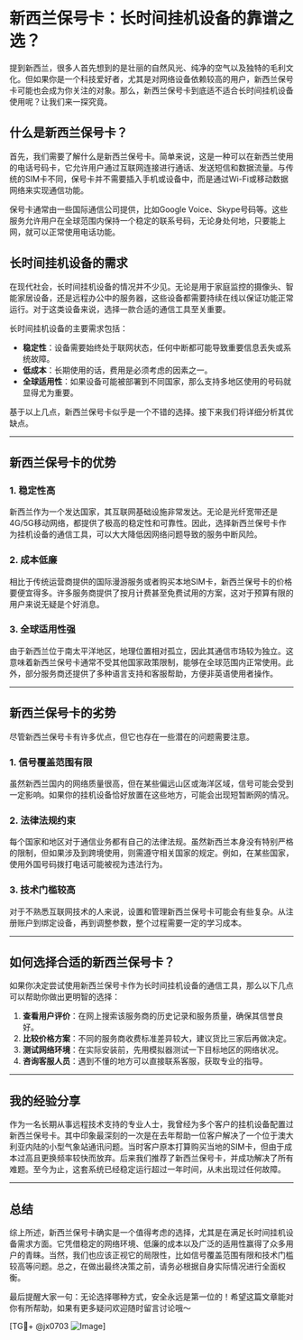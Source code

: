 # 新西兰保号卡：长时间挂机设备的靠谱之选？

提到新西兰，很多人首先想到的是壮丽的自然风光、纯净的空气以及独特的毛利文化。但如果你是一个科技爱好者，尤其是对网络设备依赖较高的用户，新西兰保号卡可能也会成为你关注的对象。那么，新西兰保号卡到底适不适合长时间挂机设备使用呢？让我们来一探究竟。

## 什么是新西兰保号卡？

首先，我们需要了解什么是新西兰保号卡。简单来说，这是一种可以在新西兰使用的电话号码卡，它允许用户通过互联网连接进行通话、发送短信和数据流量。与传统的SIM卡不同，保号卡并不需要插入手机或设备中，而是通过Wi-Fi或移动数据网络来实现通信功能。

保号卡通常由一些国际通信公司提供，比如Google Voice、Skype号码等。这些服务允许用户在全球范围内保持一个稳定的联系号码，无论身处何地，只要能上网，就可以正常使用电话功能。

## 长时间挂机设备的需求

在现代社会，长时间挂机设备的情况并不少见。无论是用于家庭监控的摄像头、智能家居设备，还是远程办公中的服务器，这些设备都需要持续在线以保证功能正常运行。对于这类设备来说，选择一款合适的通信工具至关重要。

长时间挂机设备的主要需求包括：

- **稳定性**：设备需要始终处于联网状态，任何中断都可能导致重要信息丢失或系统故障。
- **低成本**：长期使用的话，费用是必须考虑的因素之一。
- **全球适用性**：如果设备可能被部署到不同国家，那么支持多地区使用的号码就显得尤为重要。

基于以上几点，新西兰保号卡似乎是一个不错的选择。接下来我们将详细分析其优缺点。

---

## 新西兰保号卡的优势

### 1. 稳定性高
新西兰作为一个发达国家，其互联网基础设施非常发达。无论是光纤宽带还是4G/5G移动网络，都提供了极高的稳定性和可靠性。因此，选择新西兰保号卡作为挂机设备的通信工具，可以大大降低因网络问题导致的服务中断风险。

### 2. 成本低廉
相比于传统运营商提供的国际漫游服务或者购买本地SIM卡，新西兰保号卡的价格要便宜得多。许多服务商提供了按月计费甚至免费试用的方案，这对于预算有限的用户来说无疑是个好消息。

### 3. 全球适用性强
由于新西兰位于南太平洋地区，地理位置相对孤立，因此其通信市场较为独立。这意味着新西兰保号卡通常不受其他国家政策限制，能够在全球范围内正常使用。此外，部分服务商还提供了多种语言支持和客服帮助，方便非英语使用者操作。

---

## 新西兰保号卡的劣势

尽管新西兰保号卡有许多优点，但它也存在一些潜在的问题需要注意。

### 1. 信号覆盖范围有限
虽然新西兰国内的网络质量很高，但在某些偏远山区或海洋区域，信号可能会受到一定影响。如果你的挂机设备恰好放置在这些地方，可能会出现短暂断网的情况。

### 2. 法律法规约束
每个国家和地区对于通信业务都有自己的法律法规。虽然新西兰本身没有特别严格的限制，但如果涉及到跨境使用，则需遵守相关国家的规定。例如，在某些国家，使用外国号码拨打电话可能被视为违法行为。

### 3. 技术门槛较高
对于不熟悉互联网技术的人来说，设置和管理新西兰保号卡可能会有些复杂。从注册账户到绑定设备，再到调整参数，整个过程需要一定的学习成本。

---

## 如何选择合适的新西兰保号卡？

如果你决定尝试使用新西兰保号卡作为长时间挂机设备的通信工具，那么以下几点可以帮助你做出更明智的选择：

1. **查看用户评价**：在网上搜索该服务商的历史记录和服务质量，确保其信誉良好。
2. **比较价格方案**：不同的服务商收费标准差异较大，建议货比三家后再做决定。
3. **测试网络环境**：在实际安装前，先用模拟器测试一下目标地区的网络状况。
4. **咨询客服人员**：遇到不懂的地方可以直接联系客服，获取专业的指导。

---

## 我的经验分享

作为一名长期从事远程技术支持的专业人士，我曾经为多个客户的挂机设备配置过新西兰保号卡。其中印象最深刻的一次是在去年帮助一位客户解决了一个位于澳大利亚内陆的小型气象站通讯问题。当时客户原本打算购买当地的SIM卡，但由于成本过高且更换频率较快而放弃。后来我们推荐了新西兰保号卡，并成功解决了所有难题。至今为止，这套系统已经稳定运行超过一年时间，从未出现过任何故障。

---

## 总结

综上所述，新西兰保号卡确实是一个值得考虑的选择，尤其是在满足长时间挂机设备需求方面。它凭借稳定的网络环境、低廉的成本以及广泛的适用性赢得了众多用户的青睐。当然，我们也应该正视它的局限性，比如信号覆盖范围有限和技术门槛较高等问题。总之，在做出最终决策之前，请务必根据自身实际情况进行全面权衡。

最后提醒大家一句：无论选择哪种方式，安全永远是第一位的！希望这篇文章能对你有所帮助，如果有更多疑问欢迎随时留言讨论哦～

[TG💪+ @jx0703 ![Image](https://github.com/user-attachments/assets/dbca1d08-cadb-493c-b0ec-ad6f7a83f270)]